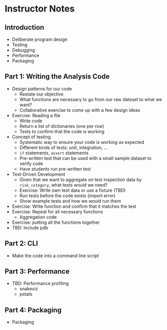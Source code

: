 # Instructor Notes

## Introduction

* Deliberate program design
* Testing
* Debugging
* Performance
* Packaging

## Part 1: Writing the Analysis Code

* Design patterns for our code
  * Restate our objective
  * What functions are necessary to go from our raw dataset to what we want?
  * Collaborative exercise to come up with a few design ideas
* Exercise: Reading a file
  * Write code
  * Return a list of dictionaries (one per row)
  * Tests to confirm that the code is working
* Concept of testing
  * Systematic way to ensure your code is working as expected
  * Different kinds of tests: unit, integration, ...
  * `if` statements, `assert` statements
  * Pre-written test that can be used with a small sample dataset to verify code
  * Have students run pre-written test
* Test-Driven Development
  * Given that we want to aggregate on test inspection data by `risk_category`,
    what tests would we need?
  * Exercise: Write own test data or use a fixture (TBD)
  * Run tests before the code exists (import error)
  * Show example tests and how we would run them
* Exercise: Write function and confirm that it matches the test
* Exercise: Repeat for all necessary functions
  * Aggregation code
* Exercise: putting all the functions together
* TBD: Include pdb

## Part 2: CLI

* Make the code into a command line script

## Part 3: Performance

* TBD: Performance profiling
  * snakeviz
  * pstats

## Part 4: Packaging
* Packaging
